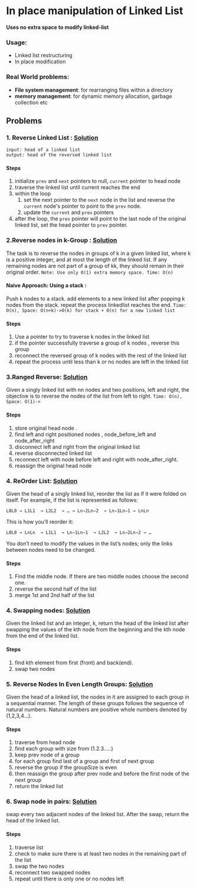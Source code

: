 # In place manipulation of Linked List
**Uses no extra space to modify linked-list**
### Usage:
- Linked list restructuring
- In place modification

### Real World problems:
- **File system management**: for rearranging files within a directory
- **memory management**: for dynamic memory allocation, garbage collection etc
## Problems
### 1. Reverse Linked List : [Solution](../../Ostad/module-7/practice/reverse_linked_list.py)
````
input: head of a linked list
output: head of the reversed linked list
````

#### Steps
1. initialize `prev` and `next` pointers to null, `current` pointer to head node
2. traverse the linked list until current reaches the end
3. within the loop
   1. set the next pointer to the `next` node in the list and reverse the `current` node's pointer to point to the `prev` node.
   2. update the `current` and `prev` pointers
4. after the loop, the `prev` pointer will point to the last node of the original linked list, set the head pointer to `prev` pointer.

### 2.Reverse nodes in k-Group : [Solution](reverse_nodes_in_groups.py)
The task is to reverse the nodes in groups of k in a given linked list, where k is a positive integer, and at most the length of the linked list. If any remaining nodes are not part of a group of kk, they should remain in their original order.
`Note: Use only O(1) extra memory space. Time: O(n)` 
#### Naive Approach: Using a stack :
Push k nodes to a stack. add elements to a new linked list after popping k nodes from the stack. repeat the process linkedlist reaches the end.
`Time: O(n), Space: O(n+k)->O(k) for stack + O(n) for a new linked list`
#### Steps
1. Use a pointer to try to traverse k nodes in the linked list
2. if the pointer successfully traverse a group of k nodes , reverse this group
3. reconnect the reversed group of k nodes with the rest of the linked list
4. repeat the process until less than k or no nodes are left in the linked list

### 3.Ranged Reverse: [Solution](reverse_nodes_in_groups.py)
Given a singly linked list with nn nodes and two positions, left and right, the objective is to reverse the nodes of the list from left to right.
`Time: O(n), Space: O(1)->`
#### Steps
1. store original head node .
2. find left and right positioned nodes , node_before_left and node_after_right
2. disconnect left and right from the original linked list 
3. reverse disconnected linked list
4. reconnect left with node before left and right with node_after_right.
5. reassign the original head node

### 4. ReOrder List: [Solution](reorder_list.py)
Given the head of a singly linked list, reorder the list as if it were folded on itself. For example, if the list is represented as follows:

`L0L0 → L1L1  → L2L2  → … → Ln−2Ln−2  → Ln−1Ln−1 → LnLn`


This is how you’ll reorder it:

`L0L0 → LnLn  → L1L1  → Ln−1Ln−1  → L2L2  → Ln−2Ln−2 → …`

You don’t need to modify the values in the list’s nodes; only the links between nodes need to be changed.

#### Steps
1. Find the middle node. If there are two middle nodes choose the second one.
2. reverse the second half of the list
3. merge 1st and 2nd half of the list

### 4. Swapping nodes: [Solution](swapping_nodes.py)
Given the linked list and an integer, k, return the head of the linked list after swapping the values of the kth node from the beginning and the kth node from the end of the linked list.

#### Steps
1. find kth element from first (front) and back(end).
2. swap two nodes

### 5. Reverse Nodes In Even Length Groups: [Solution](reverse_node_in_even_groups.py)
Given the head of a linked list, the nodes in it are assigned to each group in a sequential manner. The length of these groups follows the sequence of natural numbers. Natural numbers are positive whole numbers denoted by (1,2,3,4...).
#### Steps
1. traverse from head node
2. find each group with size from (1.2.3.....)
3. keep prev node of a group
4. for each group find last of a group and first of next group 
5. reverse the group if the groupSize is even
6. then reassign the group after prev node and before the first node of the next group
7. return the linked list

### 6. Swap node in pairs: [Solution](swap_each_pairs.py)
swap every two adjacent nodes of the linked list. After the swap, return the head of the linked list.
#### Steps
1. traverse list 
2. check to make sure there is at least two nodes in the remaining part of the list
3. swap the two nodes
4. reconnect two swapped nodes
5. repeat until there is only one or no nodes left